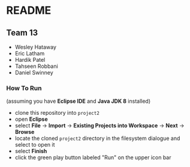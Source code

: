 # README

## Team 13

- Wesley Hataway
- Eric Latham
- Hardik Patel
- Tahseen Robbani
- Daniel Swinney

### How To Run

(assuming you have **Eclipse IDE** and **Java JDK 8** installed)

- clone this repository into `project2`
- open **Eclipse**
- select **File** -> **Import** -> **Existing Projects into Workspace** -> **Next** -> **Browse**
- locate the cloned `project2` directory in the filesystem dialogue and select to open it
- select **Finish**
- click the green play button labeled "Run" on the upper icon bar
